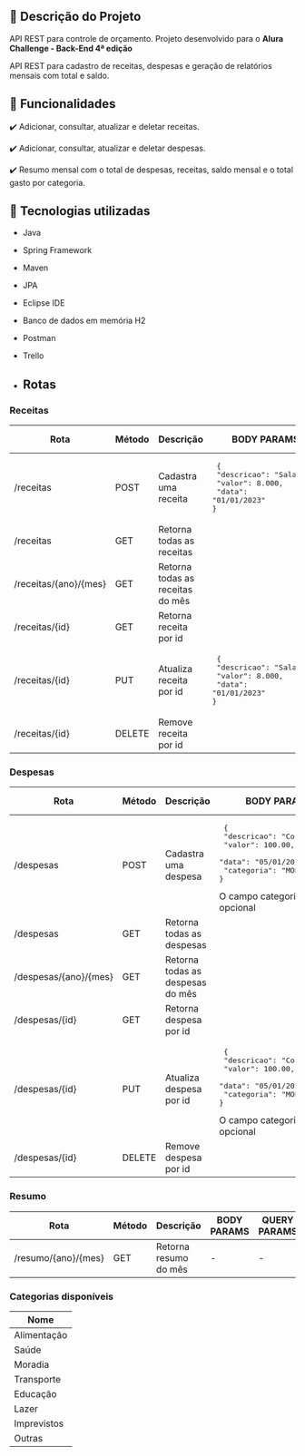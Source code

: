 ## 📖 Descrição do Projeto

API REST para controle de orçamento. Projeto desenvolvido para o **Alura Challenge - Back-End 4ª edição**

API REST para cadastro de receitas, despesas e geração de relatórios mensais com total e saldo.

## 🔨 Funcionalidades

✔️ Adicionar, consultar, atualizar e deletar receitas.

✔️ Adicionar, consultar, atualizar e deletar despesas.

✔️ Resumo mensal com o total de despesas, receitas, saldo mensal e o total gasto por categoria.


## 🧰 Tecnologias utilizadas
* Java
* Spring Framework
* Maven
* JPA
* Eclipse IDE
* Banco de dados em memória H2
* Postman
* Trello

* ## Rotas

### Receitas
| Rota | Método | Descrição | BODY PARAMS | QUERY PARAMS |
| --- | --- | --- | --- | --- |
| /receitas | POST | Cadastra uma receita | <pre> {<br> "descricao": "Salario",<br> "valor": 8.000,<br> "data": "01/01/2023"<br>} </pre> |  |
| /receitas | GET | Retorna todas as receitas |  | descricao (opcional) |
| /receitas/{ano}/{mes} | GET | Retorna todas as receitas do mês |  |  |
| /receitas/{id} | GET | Retorna receita por id |  |  |
| /receitas/{id} | PUT | Atualiza receita por id | <pre> {<br> "descricao": "Salario",<br> "valor": 8.000,<br> "data": "01/01/2023"<br>} </pre> | - |
| /receitas/{id} | DELETE | Remove receita por id |  |  |

### Despesas
| Rota | Método | Descrição | BODY PARAMS | QUERY PARAMS |
| --- | --- | --- | --- | --- |
| /despesas | POST | Cadastra uma despesa |  <pre> {<br> "descricao": "Condominio",<br> "valor": 100.00,<br> "data": "05/01/2023",<br> "categoria": "MORADIA"<br>} </pre> O campo categoria é opcional |  |
| /despesas | GET | Retorna todas as despesas |  | descricao (opcional) |
| /despesas/{ano}/{mes} | GET | Retorna todas as despesas do mês |  |  |
| /despesas/{id} | GET | Retorna despesa por id |  |  |
| /despesas/{id} | PUT | Atualiza despesa por id |  <pre> {<br> "descricao": "Condominio",<br> "valor": 100.00,<br> "data": "05/01/2023",<br> "categoria": "MORADIA"<br>} </pre> O campo categoria é opcional  | - |
| /despesas/{id} | DELETE | Remove despesa por id |  |  |

### Resumo
| Rota | Método | Descrição | BODY PARAMS | QUERY PARAMS |
| --- | --- | --- | --- | --- |
| /resumo/{ano}/{mes} | GET | Retorna resumo do mês | - | - |

### Categorias disponíveis
| Nome |
| --- |
| Alimentação |
| Saúde |
| Moradia |
| Transporte |
| Educação |
| Lazer |
| Imprevistos |
| Outras |

